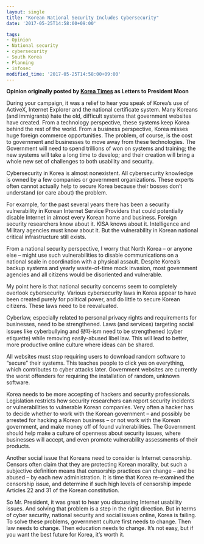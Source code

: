 ```yaml
---
layout: single
title: "Korean National Security Includes Cybersecurity"
date: '2017-05-25T14:58:00+09:00'

tags:
- Opinion
- National security
- cybersecurity
- South Korea
- Planning
- infosec
modified_time: '2017-05-25T14:58:00+09:00'
---
```


**Opinion originally posted by [Korea Times](https://www.koreatimes.co.kr/www/tech/2017/05/133_229990.html) as Letters to President Moon**

During your campaign, it was a relief to hear you speak of Korea’s use of ActiveX, Internet Explorer and the national certificate system. Many Koreans (and immigrants) hate the old, difficult systems that government websites have created. From a technology perspective, these systems keep Korea behind the rest of the world. From a business perspective, Korea misses huge foreign commerce opportunities. The problem, of course, is the cost to government and businesses to move away from these technologies. The Government will need to spend trillions of won on systems and training; the new systems will take a long time to develop; and their creation will bring a whole new set of challenges to both usability and security.

Cybersecurity in Korea is almost nonexistent. All cybersecurity knowledge is owned by a few companies or government organizations. These experts often cannot actually help to secure Korea because their bosses don’t understand (or care about) the problem.

For example, for the past several years there has been a security vulnerability in Korean Internet Service Providers that could potentially disable Internet in almost every Korean home and business. Foreign security researchers know about it. KISA knows about it. Intelligence and Military agencies must know about it. But the vulnerability in Korean national critical infrastructure still exists.

From a national security perspective, I worry that North Korea – or anyone else – might use such vulnerabilities to disable communications on a national scale in coordination with a physical assault. Despite Korea’s backup systems and yearly waste-of-time mock invasion, most government agencies and all citizens would be disoriented and vulnerable.

My point here is that national security concerns seem to completely overlook cybersecurity. Various cybersecurity laws in Korea appear to have been created purely for political power, and do little to secure Korean citizens. These laws need to be reevaluated.

Cyberlaw, especially related to personal privacy rights and requirements for businesses, need to be strengthened. Laws (and services) targeting social issues like cyberbullying and 왕따-ism need to be strengthened (cyber etiquette) while removing easily-abused libel law. This will lead to better, more productive online culture where ideas can be shared.

All websites must stop requiring users to download random software to “secure” their systems. This teaches people to click yes on everything, which contributes to cyber attacks later. Government websites are currently the worst offenders for requiring the installation of random, unknown software.

Korea needs to be more accepting of hackers and security professionals. Legislation restricts how security researchers can report security incidents or vulnerabilities to vulnerable Korean companies. Very often a hacker has to decide whether to work with the Korean government – and possibly be arrested for hacking a Korean business – or not work with the Korean government, and make money off of found vulnerabilities. The Government should help make a culture of openness about security issues, where businesses will accept, and even promote vulnerability assessments of their products.

Another social issue that Koreans need to consider is Internet censorship. Censors often claim that they are protecting Korean morality, but such a subjective definition means that censorship practices can change – and be abused – by each new administration. It is time that Korea re-examined the censorship issue, and determine if such high levels of censorship impede Articles 22 and 31 of the Korean constitution.

So Mr. President, it was great to hear you discussing Internet usability issues. And solving that problem is a step in the right direction. But in terms of cyber security, national security and social issues online, Korea is failing. To solve these problems, government culture first needs to change. Then law needs to change. Then education needs to change. It’s not easy, but if you want the best future for Korea, it’s worth it.
